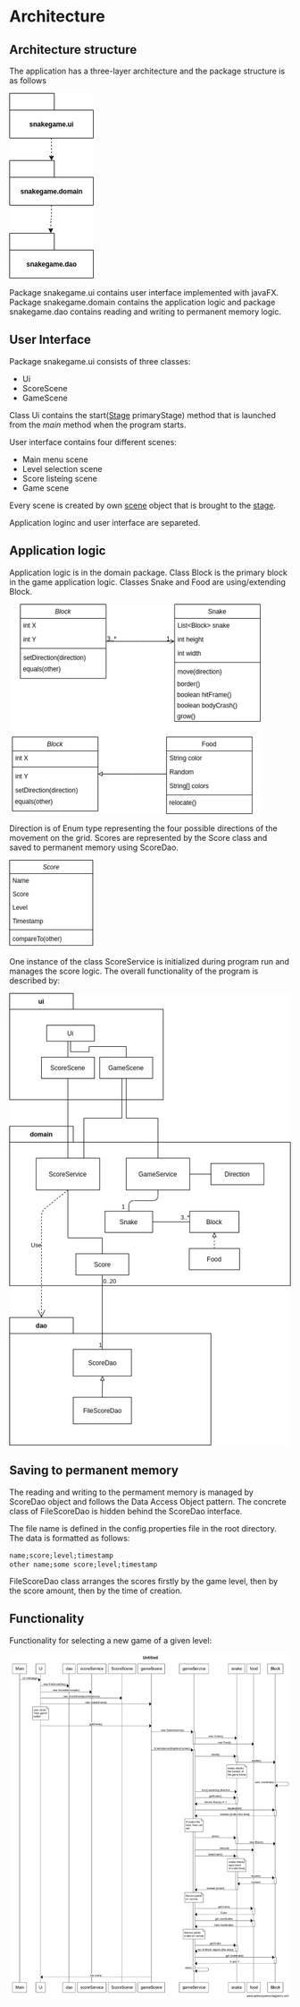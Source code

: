 # Architecture

## Architecture structure

The application has a three-layer architecture and the package structure is as follows

<img src="https://github.com/anadis504/ot-harjoitustyo/blob/master/dokumentaatio/kuvat/packagediagram.png">

Package snakegame.ui contains user interface implemented with javaFX. Package snakegame.domain contains the application logic and package snakegame.dao contains reading and writing to permanent memory logic.

## User Interface

Package snakegame.ui consists of three classes:
* Ui
* ScoreScene
* GameScene

Class Ui contains the start([Stage](https://docs.oracle.com/javase/8/javafx/api/javafx/stage/Stage.html) primaryStage) method that is launched from the _main_ method when the program starts.

User interface contains four different scenes:

* Main menu scene
* Level selection scene
* Score listeíng scene
* Game scene

Every scene is created by own [scene](https://docs.oracle.com/javase/8/javafx/api/javafx/scene/Scene.html) object that is brought to the [stage](https://docs.oracle.com/javase/8/javafx/api/javafx/stage/Stage.html).

Application loginc and user interface are separeted.

## Application logic

Application logic is in the domain package. Class Block is the primary block in the game application logic. Classes Snake and Food are using/extending Block. 

<img src="https://github.com/anadis504/ot-harjoitustyo/blob/master/dokumentaatio/kuvat/Block%20logic.png" width=450>

Direction is of Enum type representing the four possible directions of the movement on the grid.
Scores are represented by the Score class and saved to permanent memory using ScoreDao. 

<img src="https://github.com/anadis504/ot-harjoitustyo/blob/master/dokumentaatio/kuvat/score%20class.png" width=150>

One instance of the class ScoreService is initialized during program run and manages the score logic.
The overall functionality of the program is described by:

<img src="https://github.com/anadis504/ot-harjoitustyo/blob/master/dokumentaatio/kuvat/package.png">

## Saving to permanent memory

The reading and writing to the permament memory is managed by ScoreDao object and follows the Data Access Object pattern. The concrete class of FileScoreDao is hidden behind the ScoreDao interface.

The file name is defined in the config.properties file in the root directory. The data is formatted as follows:

```
name;score;level;timestamp
other name;some score;level;timestamp
```
FileScoreDao class arranges the scores firstly by the game level, then by the score amount, then by the time of creation.

## Functionality

Functionality for selecting a new game of a given level:

<img src="https://github.com/anadis504/ot-harjoitustyo/blob/master/dokumentaatio/kuvat/sekvenssikaavio.png" width=900>
